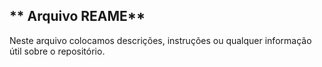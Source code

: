 ## ** Arquivo REAME**
Neste arquivo colocamos descrições, instruções ou qualquer informação útil sobre o repositório.